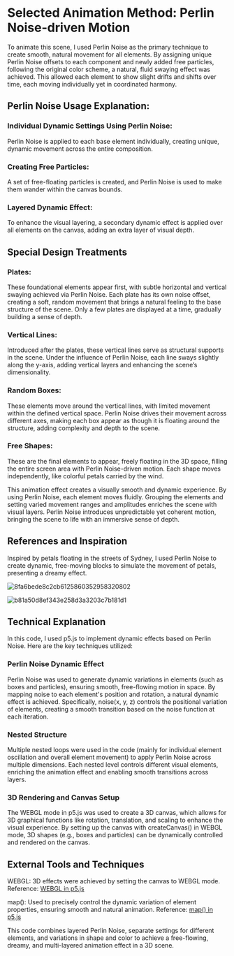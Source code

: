 # Selected Animation Method: Perlin Noise-driven Motion



To animate this scene, I used Perlin Noise as the primary technique to create smooth, natural movement for all elements. By assigning unique Perlin Noise offsets to each component and newly added free particles, following the original color scheme, a natural, fluid swaying effect was achieved. This allowed each element to show slight drifts and shifts over time, each moving individually yet in coordinated harmony.

## Perlin Noise Usage Explanation:   
### Individual Dynamic Settings Using Perlin Noise:

Perlin Noise is applied to each base element individually, creating unique, dynamic movement across the entire composition.
### Creating Free Particles:    

A set of free-floating particles is created, and Perlin Noise is used to make them wander within the canvas bounds.
### Layered Dynamic Effect:

To enhance the visual layering, a secondary dynamic effect is applied over all elements on the canvas, adding an extra layer of visual depth.
## Special Design Treatments
### Plates:    

These foundational elements appear first, with subtle horizontal and vertical swaying achieved via Perlin Noise. Each plate has its own noise offset, creating a soft, random movement that brings a natural feeling to the base structure of the scene. Only a few plates are displayed at a time, gradually building a sense of depth.
### Vertical Lines:      

Introduced after the plates, these vertical lines serve as structural supports in the scene. Under the influence of Perlin Noise, each line sways slightly along the y-axis, adding vertical layers and enhancing the scene’s dimensionality.

### Random Boxes:    

These elements move around the vertical lines, with limited movement within the defined vertical space. Perlin Noise drives their movement across different axes, making each box appear as though it is floating around the structure, adding complexity and depth to the scene.

### Free Shapes:    

These are the final elements to appear, freely floating in the 3D space, filling the entire screen area with Perlin Noise-driven motion. Each shape moves independently, like colorful petals carried by the wind.

This animation effect creates a visually smooth and dynamic experience. By using Perlin Noise, each element moves fluidly. Grouping the elements and setting varied movement ranges and amplitudes enriches the scene with visual layers. Perlin Noise introduces unpredictable yet coherent motion, bringing the scene to life with an immersive sense of depth.


## References and Inspiration   
Inspired by petals floating in the streets of Sydney, I used Perlin Noise to create dynamic, free-moving blocks to simulate the movement of petals, presenting a dreamy effect.

![8fa6bede8c2cb6125860352958320802](https://github.com/user-attachments/assets/b5d18d72-966f-448f-8b80-4d9449d345c9)

![b81a50d8ef343e258d3a3203c7b181d1](https://github.com/user-attachments/assets/97c66561-9c33-4ae4-a41b-81629e051b14)


## Technical Explanation   
In this code, I used p5.js to implement dynamic effects based on Perlin Noise. Here are the key techniques utilized:

### Perlin Noise Dynamic Effect

Perlin Noise was used to generate dynamic variations in elements (such as boxes and particles), ensuring smooth, free-flowing motion in space. By mapping noise to each element's position and rotation, a natural dynamic effect is achieved.
Specifically, noise(x, y, z) controls the positional variation of elements, creating a smooth transition based on the noise function at each iteration.

### Nested Structure

Multiple nested loops were used in the code (mainly for individual element oscillation and overall element movement) to apply Perlin Noise across multiple dimensions. Each nested level controls different visual elements, enriching the animation effect and enabling smooth transitions across layers.


### 3D Rendering and Canvas Setup

The WEBGL mode in p5.js was used to create a 3D canvas, which allows for 3D graphical functions like rotation, translation, and scaling to enhance the visual experience.
By setting up the canvas with createCanvas() in WEBGL mode, 3D shapes (e.g., boxes and particles) can be dynamically controlled and rendered on the canvas.

## External Tools and Techniques

WEBGL: 3D effects were achieved by setting the canvas to WEBGL mode. Reference: [WEBGL in p5.js ](https://p5js.org/reference/#/p5/WEBGL)


map(): Used to precisely control the dynamic variation of element properties, ensuring smooth and natural animation. Reference: [map() in p5.js](https://p5js.org/reference/#/p5/map)


This code combines layered Perlin Noise, separate settings for different elements, and variations in shape and color to achieve a free-flowing, dreamy, and multi-layered animation effect in a 3D scene.


